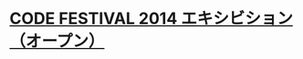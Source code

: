 # [CODE FESTIVAL 2014 エキシビション（オープン）](https://atcoder.jp/contests/code-festival-2014-exhibition-open)
